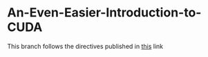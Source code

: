 # An-Even-Easier-Introduction-to-CUDA

This branch follows the directives published in [this][enlace] link

[enlace]: https://devblogs.nvidia.com/parallelforall/even-easier-introduction-cuda/
